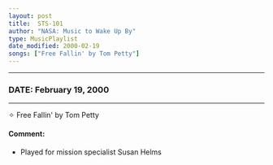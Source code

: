 ```yaml
---
layout: post
title:  STS-101
author: "NASA: Music to Wake Up By"
type: MusicPlaylist
date_modified: 2000-02-19
songs: ["Free Fallin' by Tom Petty"]
---
```


----
### DATE: February 19, 2000
----
✧ Free Fallin' by Tom Petty

#### Comment:
* Played for mission specialist Susan Helms



<br/>
<center>
	<a target="_blank"
	   href="https://twitter.com/intent/tweet?hashtags=Space,NASA,Playlist,NASAWakeupCalls,SpaceProgram&text={{ page.author}}, '{{ page.songs.first }}' {{ page.title }}, {{ page.date | date: '%B %d, %Y' }}. {{ site.url }}{{ page.url }} @nasawakeupcalls">
	   <i class="fab fa-twitter" alt="Tweet this page" style="font-size: 1.3em;"></i>
	</a>
	&nbsp; 	<i class="fas fa-user-astronaut" style="font-size: 1.5em;"></i> &nbsp;
    <a type="amzn" search="'Free Fallin' by Tom Petty'" category="popular music">
        <i class="fab fa-amazon" style="font-size: 1.3em;"></i>
    </a>
</center>
